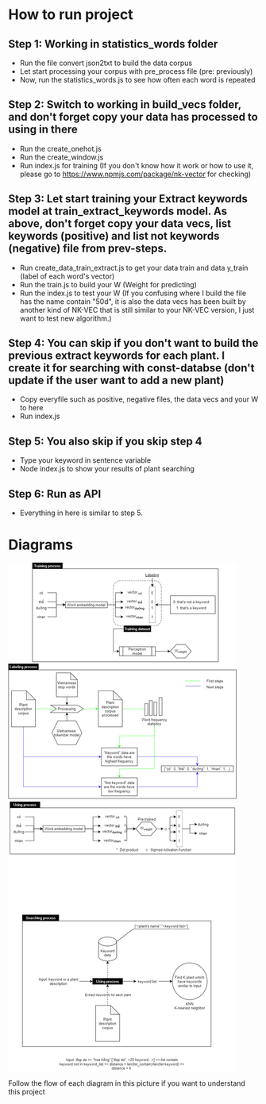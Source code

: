 # How to run project

## Step 1: Working in statistics_words folder
 - Run the file convert json2txt to build the data corpus
 - Let start processing your corpus with pre_process file (pre: previously) 
 - Now, run the statistics_words.js to see how often each word is repeated

## Step 2: Switch to working in build_vecs folder, and don't forget copy your data has processed to using in there
 - Run the create_onehot.js
 - Run the create_window.js
 - Run index.js for training
(If you don't know how it work or how to use it, please go to https://www.npmjs.com/package/nk-vector for checking)

## Step 3: Let start training your Extract keywords model at train_extract_keywords model. As above, don't forget copy your data vecs, list keywords (positive) and list not keywords (negative) file from prev-steps.
 - Run create_data_train_extract.js to get your data train and data y_train (label of each word's vector)
 - Run the train.js to build your W (Weight for predicting)
 - Run the index.js to test your W
(If you confusing where I build the file has the name contain "50d", it is also the data vecs has been built by another kind of NK-VEC that is still similar to your NK-VEC version, I just want to test new algorithm.)

## Step 4: You can skip if you don't want to build the previous extract keywords for each plant. I create it for searching with const-databse (don't update if the user want to add a new plant)
 - Copy everyfile such as positive, negative files, the data vecs and your W to here
 - Run index.js

## Step 5: You also skip if you skip step 4
 - Type your keyword in sentence variable
 - Node index.js to show your results of plant searching

## Step 6: Run as API
 - Everything in here is similar to step 5.

# Diagrams

![Diagrams](./assets/Extract_keywords.png)

Follow the flow of each diagram in this picture if you want to understand this project

